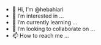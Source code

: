 - 👋 Hi, I’m @hebahiari
- 👀 I’m interested in ...
- 🌱 I’m currently learning ...
- 💞️ I’m looking to collaborate on ...
- 📫 How to reach me ...

